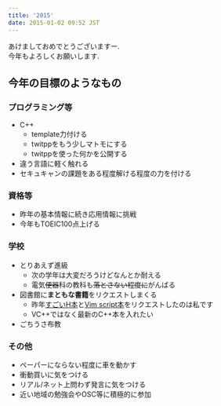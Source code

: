 ```yaml
---
title: '2015'
date: 2015-01-02 09:52 JST
---
```


あけましておめでとうございますー.  
今年もよろしくお願いします.

## 今年の目標のようなもの

### プログラミング等

* C++
  * template力付ける
  * twitppをもう少しマトモにする
  * twitppを使った何かを公開する
* 違う言語に軽く触れる
* セキュキャンの課題をある程度解ける程度の力を付ける

### 資格等

* 昨年の基本情報に続き応用情報に挑戦
* 今年もTOEIC100点上げる

### 学校

* とりあえず進級
  * 次の学年は大変だろうけどなんとか耐える
  * 電気<del>便器</del>科の教科も<del>落とさない程度に</del>がんばる
* 図書館に**まともな書籍**をリクエストしまくる
  * 昨年[すごいH本](http://www.amazon.co.jp/%E3%81%99%E3%81%94%E3%81%84Haskell%E3%81%9F%E3%81%AE%E3%81%97%E3%81%8F%E5%AD%A6%E3%81%BC%E3%81%86-Miran-Lipova%C4%8Da/dp/4274068854)と[Vim script本](http://www.amazon.co.jp/Vim-script-%E3%83%86%E3%82%AF%E3%83%8B%E3%83%83%E3%82%AF%E3%83%90%E3%82%A4%E3%83%96%E3%83%AB-~Vim%E4%BD%BF%E3%81%84%E3%81%AE%E9%AD%94%E6%B3%95%E3%81%AE%E6%9D%96-script%E3%82%B5%E3%83%9D%E3%83%BC%E3%82%BF%E3%83%BC%E3%82%BA/dp/4774166340/ref=sr_1_1)をリクエストしたのは私です
  * VC++ではなく最新のC++本を入れたい
* ごちうさ布教

### その他

* ペーパーにならない程度に車を動かす
* 衝動買いに気をつける
* リアル/ネット上問わず発言に気をつける
* 近い地域の勉強会やOSC等に積極的に参加
